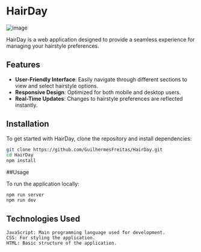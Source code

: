 # HairDay

![image](https://github.com/user-attachments/assets/c2d56427-d24b-465d-8416-40d9fa3b14f5)

HairDay is a web application designed to provide a seamless experience for managing your hairstyle preferences. 

## Features
- **User-Friendly Interface**: Easily navigate through different sections to view and select hairstyle options.
- **Responsive Design**: Optimized for both mobile and desktop users.
- **Real-Time Updates**: Changes to hairstyle preferences are reflected instantly.

## Installation

To get started with HairDay, clone the repository and install dependencies:

```bash
git clone https://github.com/GuilhermesFreitas/HairDay.git
cd HairDay
npm install
````

##Usage

To run the application locally:
```
npm run server
npm run dev
```
## Technologies Used

    JavaScript: Main programming language used for development.
    CSS: For styling the application.
    HTML: Basic structure of the application.

